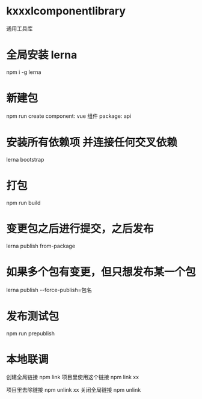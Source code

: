 <!--
 * @Description: 发包流程
 * @Version: 1.0
 * @Author: ziruiwang
 * @Date: 2023-01-19 10:08:12
 * @LastEditTime: 2023-01-19 11:01:24
-->

# kxxxlcomponentlibrary

通用工具库

# 全局安装 lerna

npm i -g lerna

# 新建包

npm run create
component: vue 组件
package: api

# 安装所有依赖项 并连接任何交叉依赖

lerna bootstrap

# 打包

npm run build

# 变更包之后进行提交，之后发布

lerna publish from-package

# 如果多个包有变更，但只想发布某一个包

lerna publish --force-publish=包名

# 发布测试包

npm run prepublish

# 本地联调

创建全局链接 npm link
项目里使用这个链接 npm link xx

项目里去除链接 npm unlink xx
关闭全局链接 npm unlink

